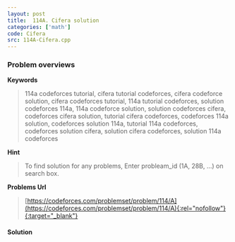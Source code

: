 ```yaml
---
layout: post
title:  114A. Cifera solution
categories: ['math']
code: Cifera
src: 114A-Cifera.cpp
---
```

### **Problem overviews**

**Keywords**
> 114a codeforces tutorial, cifera tutorial codeforces, cifera codeforce solution, cifera codeforces tutorial, 114a tutorial codeforces, solution codeforces 114a, 114a codeforce solution, solution codeforces cifera, codeforces cifera solution, tutorial cifera codeforces, codeforces 114a solution, codeforces solution 114a, tutorial 114a codeforces, codeforces solution cifera, solution cifera codeforces, solution 114a codeforces

**Hint**
> To find solution for any problems, Enter probleam_id (1A, 28B, ...) on search box. 

**Problems Url**
> [https://codeforces.com/problemset/problem/114/A](https://codeforces.com/problemset/problem/114/A){:rel="nofollow"}{:target="_blank"}

#### **Solution**



